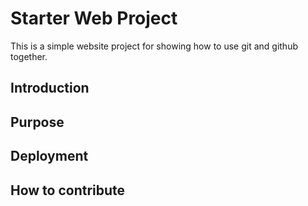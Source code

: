 # Starter Web Project

This is a simple website project for showing how to use git and github together.

## Introduction

## Purpose

## Deployment

## How to contribute